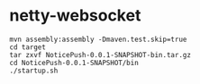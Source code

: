 # netty-websocket

```
mvn assembly:assembly -Dmaven.test.skip=true
cd target
tar zxvf NoticePush-0.0.1-SNAPSHOT-bin.tar.gz
cd NoticePush-0.0.1-SNAPSHOT/bin
./startup.sh
```